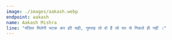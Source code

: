 ```yaml
---
image: ./images/aakash.webp
endpoint: aakash
name: Aakash Mishra
line: "मंज़िल मिलेगी भटक कर हाी सही, गुमराह तो वो हैं जो घर से निकले ही नहीं ।"
---
```

